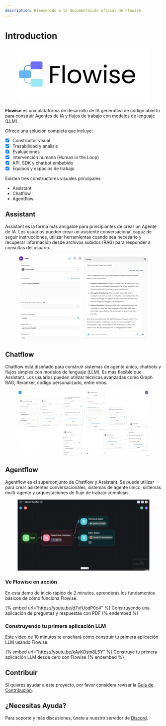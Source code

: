 ```yaml
---
description: Bienvenido a la documentación oficial de Flowise
---
```


# Introduction

<figure><picture><source srcset=".gitbook/assets/Flowise Logo Cropped White High Res.png" media="(prefers-color-scheme: dark)"><img src=".gitbook/assets/Flowise Cropped White High Res.png" alt="" width="563"></picture><figcaption></figcaption></figure>

**Flowise** es una plataforma de desarrollo de IA generativa de código abierto para construir Agentes de IA y flujos de trabajo con modelos de lenguaje (LLM).

Ofrece una solución completa que incluye:

* [x] Constructor visual
* [x] Trazabilidad y análisis
* [x] Evaluaciones
* [x] Intervención humana (Human in the Loop)
* [x] API, SDK y chatbot embebido
* [x] Equipos y espacios de trabajo

Existen tres constructores visuales principales:

* Assistant
* Chatflow
* Agentflow

## Assistant

Assistant es la forma más amigable para principiantes de crear un Agente de IA. Los usuarios pueden crear un asistente conversacional capaz de seguir instrucciones, utilizar herramientas cuando sea necesario y recuperar información desde archivos subidos (RAG) para responder a consultas del usuario.

<figure><picture><source srcset=".gitbook/assets/Screenshot 2025-05-12 215934.png" media="(prefers-color-scheme: dark)"><img src=".gitbook/assets/image.png" alt=""></picture><figcaption></figcaption></figure>

## Chatflow

Chatflow está diseñado para construir sistemas de agente único, chatbots y flujos simples con modelos de lenguaje (LLM). Es más flexible que Assistant. Los usuarios pueden utilizar técnicas avanzadas como Graph RAG, Reranker, código personalizado, entre otros.

<figure><picture><source srcset=".gitbook/assets/dark.png" media="(prefers-color-scheme: dark)"><img src=".gitbook/assets/white.png" alt=""></picture><figcaption></figcaption></figure>

## Agentflow

Agentflow es el superconjunto de Chatflow y Assistant. Se puede utilizar para crear asistentes conversacionales, sistemas de agente único, sistemas multi-agente y orquestaciones de flujo de trabajo complejas.

<figure><img src=".gitbook/assets/FlowiseIntro.gif" alt=""><figcaption></figcaption></figure>

### Ve Flowise en acción

En esta demo de inicio rápido de 2 minutos, aprenderás los fundamentos básicos de cómo funciona Flowise.

{% embed url="https://youtu.be/d7vfUodP0c4" %}
Construyendo una aplicación de preguntas y respuestas con PDF
{% endembed %}

### Construyendo tu primera aplicación LLM

Este video de 10 minutos te enseñará cómo construir tu primera aplicación LLM usando Flowise.

{% embed url="https://youtu.be/kAyKOsm8L5Y" %}
Construye tu primera aplicación LLM desde cero con Flowise
{% endembed %}

## Contribuir

Si quieres ayudar a este proyecto, por favor considera revisar la [Guía de Contribución](contributing/).

## ¿Necesitas Ayuda?

Para soporte y más discusiones, únete a nuestro servidor de [Discord](https://discord.gg/jbaHfsRVBW).
